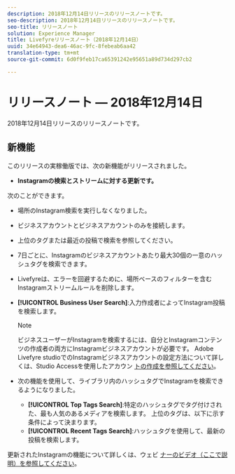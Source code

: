 ```yaml
---
description: 2018年12月14日リリースのリリースノートです。
seo-description: 2018年12月14日リリースのリリースノートです。
seo-title: リリースノート
solution: Experience Manager
title: Livefyreリリースノート（2018年12月14日）
uuid: 34e64943-dea6-46ac-9fc-8febeab6aa42
translation-type: tm+mt
source-git-commit: 6d0f9feb17ca65391242e95651a89d734d297cb2

---
```



# リリースノート — 2018年12月14日

2018年12月14日リリースのリリースノートです。

## 新機能

このリリースの実稼働版では、次の新機能がリリースされました。

* **Instagramの検索とストリームに対する更新です。**

次のことができます。

* 場所のInstagram検索を実行しなくなりました。
* ビジネスアカウントとビジネスアカウントのみを接続します。
* 上位のタグまたは最近の投稿で検索を参照してください。
* 7日ごとに、Instagramのビジネスアカウントあたり最大30個の一意のハッシュタグを検索できます。

* Livefyreは、エラーを回避するために、場所ベースのフィルターを含むInstagramストリームルールを削除します。
* **[!UICONTROL Business User Search]**:入力作成者によってInstagram投稿を検索します。

   >[!NOTE]
   >
   >ビジネスユーザーがInstagramを検索するには、自分とInstagramコンテンツの作成者の両方にInstagramビジネスアカウントが必要です。 Adobe Livefyre studioでのInstagramビジネスアカウントの設定方法について詳しくは、Studio Accessを使用したアカウン [トの作成を参照してください](/help/using/c-users-creating-accounts-with-studio-access/t-configure-social-accout-instagram/c-about-instagram-accounts.md#c_about_instagram_accounts)。

* 次の機能を使用して、ライブラリ内のハッシュタグでInstagramを検索できるようになりました。

   * **[!UICONTROL Top Tags Search]**:特定のハッシュタグでタグ付けされた、最も人気のあるメディアを検索します。 上位のタグは、以下に示す条件によって決まります。 [](https://developers.facebook.com/docs/instagram-api/reference/hashtag/top-media)
   * **[!UICONTROL Recent Tags Search]**:ハッシュタグを使用して、最新の投稿を検索します。

更新されたInstagramの機能について詳しくは、ウェビ [ナーのビデオ（ここで説明）を参照してください](https://youtu.be/wRkGc3obaOA)。
